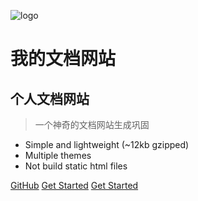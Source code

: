 ![logo](_media/icon.svg)
# 我的文档网站
## 个人文档网站
> 一个神奇的文档网站生成巩固
* Simple and lightweight (~12kb gzipped)
* Multiple themes
* Not build static html files

[GitHub](https://github.com/docsifyjs/docsify/)
[Get Started](#quick-start)
[Get Started](#quick-start)
